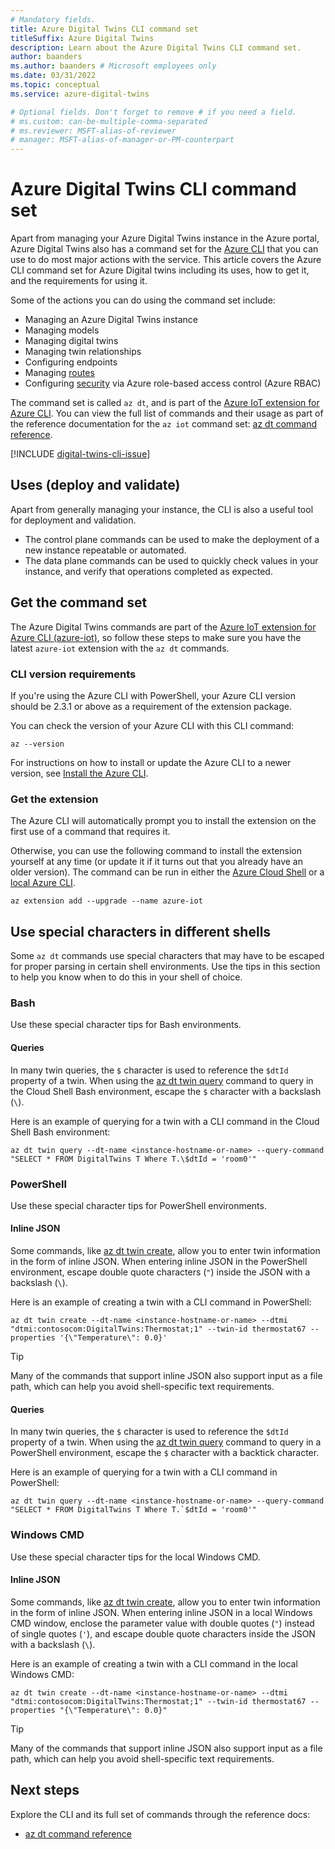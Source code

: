 ```yaml
---
# Mandatory fields.
title: Azure Digital Twins CLI command set
titleSuffix: Azure Digital Twins
description: Learn about the Azure Digital Twins CLI command set.
author: baanders
ms.author: baanders # Microsoft employees only
ms.date: 03/31/2022
ms.topic: conceptual
ms.service: azure-digital-twins

# Optional fields. Don't forget to remove # if you need a field.
# ms.custom: can-be-multiple-comma-separated
# ms.reviewer: MSFT-alias-of-reviewer
# manager: MSFT-alias-of-manager-or-PM-counterpart
---
```


# Azure Digital Twins CLI command set

Apart from managing your Azure Digital Twins instance in the Azure portal, Azure Digital Twins also has a command set for the [Azure CLI](/cli/azure/what-is-azure-cli) that you can use to do most major actions with the service. This article covers the Azure CLI command set for Azure Digital twins including its uses, how to get it, and the requirements for using it.

Some of the actions you can do using the command set include:
* Managing an Azure Digital Twins instance
* Managing models
* Managing digital twins
* Managing twin relationships
* Configuring endpoints
* Managing [routes](concepts-route-events.md)
* Configuring [security](concepts-security.md) via Azure role-based access control (Azure RBAC)

The command set is called `az dt`, and is part of the [Azure IoT extension for Azure CLI](https://github.com/Azure/azure-iot-cli-extension). You can view the full list of commands and their usage as part of the reference documentation for the `az iot` command set: [az dt command reference](/cli/azure/dt).

[!INCLUDE [digital-twins-cli-issue](includes/digital-twins-cli-issue.md)]

## Uses (deploy and validate)

Apart from generally managing your instance, the CLI is also a useful tool for deployment and validation.
* The control plane commands can be used to make the deployment of a new instance repeatable or automated.
* The data plane commands can be used to quickly check values in your instance, and verify that operations completed as expected.

## Get the command set

The Azure Digital Twins commands are part of the [Azure IoT extension for Azure CLI (azure-iot)](https://github.com/Azure/azure-iot-cli-extension), so follow these steps to make sure you have the latest `azure-iot` extension with the `az dt` commands.

### CLI version requirements

If you're using the Azure CLI with PowerShell, your Azure CLI version should be 2.3.1 or above as a requirement of the extension package.

You can check the version of your Azure CLI with this CLI command:
```azurecli
az --version
```

For instructions on how to install or update the Azure CLI to a newer version, see [Install the Azure CLI](/cli/azure/install-azure-cli).

### Get the extension

The Azure CLI will automatically prompt you to install the extension on the first use of a command that requires it.

Otherwise, you can use the following command to install the extension yourself at any time (or update it if it turns out that you already have an older version). The command can be run in either the [Azure Cloud Shell](../cloud-shell/overview.md) or a [local Azure CLI](/cli/azure/install-azure-cli).

```azurecli-interactive
az extension add --upgrade --name azure-iot
```

## Use special characters in different shells

Some `az dt` commands use special characters that may have to be escaped for proper parsing in certain shell environments. Use the tips in this section to help you know when to do this in your shell of choice.

### Bash

Use these special character tips for Bash environments.

#### Queries

In many twin queries, the `$` character is used to reference the `$dtId` property of a twin. When using the [az dt twin query](/cli/azure/dt/twin#az-dt-twin-query) command to query in the Cloud Shell Bash environment, escape the `$` character with a backslash (`\`).

Here is an example of querying for a twin with a CLI command in the Cloud Shell Bash environment:

```azurecli
az dt twin query --dt-name <instance-hostname-or-name> --query-command "SELECT * FROM DigitalTwins T Where T.\$dtId = 'room0'"
```

### PowerShell

Use these special character tips for PowerShell environments.

#### Inline JSON

Some commands, like [az dt twin create](/cli/azure/dt/twin#az-dt-twin-create), allow you to enter twin information in the form of inline JSON. When entering inline JSON in the PowerShell environment, escape double quote characters (`"`) inside the JSON with a backslash (`\`). 

Here is an example of creating a twin with a CLI command in PowerShell:

```azurecli
az dt twin create --dt-name <instance-hostname-or-name> --dtmi "dtmi:contosocom:DigitalTwins:Thermostat;1" --twin-id thermostat67 --properties '{\"Temperature\": 0.0}'
```

>[!TIP]
>Many of the commands that support inline JSON also support input as a file path, which can help you avoid shell-specific text requirements.

#### Queries

In many twin queries, the `$` character is used to reference the `$dtId` property of a twin. When using the [az dt twin query](/cli/azure/dt/twin#az-dt-twin-query) command to query in a PowerShell environment, escape the `$` character with a backtick character.

Here is an example of querying for a twin with a CLI command in PowerShell:
```azurecli
az dt twin query --dt-name <instance-hostname-or-name> --query-command "SELECT * FROM DigitalTwins T Where T.`$dtId = 'room0'"
```

### Windows CMD

Use these special character tips for the local Windows CMD.

#### Inline JSON

Some commands, like [az dt twin create](/cli/azure/dt/twin#az-dt-twin-create), allow you to enter twin information in the form of inline JSON. When entering inline JSON in a local Windows CMD window, enclose the parameter value with double quotes (`"`) instead of single quotes (`'`), and escape double quote characters inside the JSON with a backslash (`\`). 

Here is an example of creating a twin with a CLI command in the local Windows CMD:

```azurecli
az dt twin create --dt-name <instance-hostname-or-name> --dtmi "dtmi:contosocom:DigitalTwins:Thermostat;1" --twin-id thermostat67 --properties "{\"Temperature\": 0.0}"
```

>[!TIP]
>Many of the commands that support inline JSON also support input as a file path, which can help you avoid shell-specific text requirements.

## Next steps

Explore the CLI and its full set of commands through the reference docs:
* [az dt command reference](/cli/azure/dt)